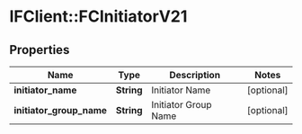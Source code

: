 # IFClient::FCInitiatorV21

## Properties
Name | Type | Description | Notes
------------ | ------------- | ------------- | -------------
**initiator_name** | **String** | Initiator Name | [optional] 
**initiator_group_name** | **String** | Initiator Group Name | [optional] 


